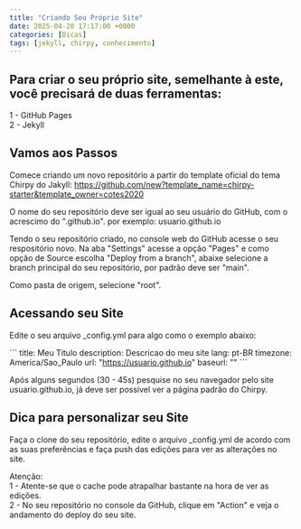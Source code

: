 ```yaml
---
title: "Criando Seu Próprio Site"
date: 2025-04-20 17:17:00 +0000
categories: [Dicas]
tags: [jekyll, chirpy, conhecimento]
---
```


## Para criar o seu próprio site, semelhante à este, você precisará de duas ferramentas:


1 - GitHub Pages\
2 - Jekyll

## Vamos aos Passos 

Comece criando um novo repositório a partir do template oficial do tema Chirpy do Jakyll: https://github.com/new?template_name=chirpy-starter&template_owner=cotes2020 

O nome do seu repositório deve ser igual ao seu usuário do GitHub, com o acrescimo do ".github.io". por exemplo: usuario.github.io

Tendo o seu repositório criado, no console web do GitHub acesse o seu respositório novo. Na aba "Settings" acesse a opção "Pages" e como opção de Source escolha "Deploy from a branch", abaixe selecione a branch principal do seu repositório, por padrão deve ser "main".

Como pasta de origem, selecione "root".

## Acessando seu Site

Edite o seu arquivo _config.yml para algo como o exemplo abaixo:

´´´
title: Meu Titulo
description: Descricao do meu site
lang: pt-BR
timezone: America/Sao_Paulo
url: "https://usuario.github.io"
baseurl: ""
´´´

Após alguns segundos (30 - 45s) pesquise no seu navegador pelo site usuario.github.io, já deve ser possível ver a página padrão do Chirpy.

## Dica para personalizar seu Site 

Faça o clone do seu repositório, edite o arquivo _config.yml de acordo com as suas preferências e faça push das edições para ver as alterações no site.

Atenção:\
1 - Atente-se que o cache pode atrapalhar bastante na hora de ver as edições.\
2 - No seu repositório no console da GitHub, clique em "Action" e veja o andamento do deploy do seu site.